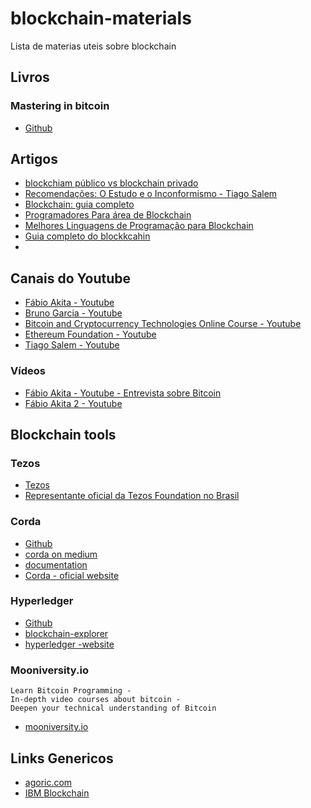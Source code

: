# blockchain-materials
Lista de materias uteis sobre blockchain

## Livros
### Mastering in bitcoin
  - [Github](https://github.com/bitcoinbook/bitcoinbook)

## Artigos
  - [blockchiam público vs blockchain privado](http://cantarinobrasileiro.com.br/blog/voce-conhece-as-diferencas-entre-blockchain-publica-e-privada/)
  - [Recomendações: O Estudo e o Inconformismo - Tiago Salem](http://tiagosalem.com.br/recomenda/)
  - [Blockchain: guia completo](https://cio.com.br/blockchain-o-guia-completo/)
  - [Programadores Para área de Blockchain](https://tribocrypto.com/t/programadores-para-area-de-blockchain/682)
  - [Melhores Linguagens de Programação para Blockchain](https://livecoins.com.br/melhores-linguagens-de-programacao-para-blockchain/)
  - [Guia completo do blockkcahin](https://cio.com.br/blockchain-o-guia-completo/)
  - 

## Canais do Youtube
  - [Fábio Akita - Youtube](https://www.youtube.com/watch?v=QNLd8TZ_JQc&list=PLdsnXVqbHDUeR_OhvhLfLfpe3eXadNCW2)
  - [Bruno Garcia - Youtube](https://www.youtube.com/user/xBrunoEly/featured)
  - [Bitcoin and Cryptocurrency Technologies Online Course - Youtube](https://www.youtube.com/channel/UCNcSSleedtfyDuhBvOQzFzQ/videos)
  - [Ethereum Foundation - Youtube](https://www.youtube.com/channel/UCNOfzGXD_C9YMYmnefmPH0g/playlists)
  - [Tiago Salem - Youtube](https://www.youtube.com/channel/UC4H35F5f2c5cyR-pbZlt12Q/featured)
  
### Vídeos
  - [Fábio Akita - Youtube - Entrevista sobre Bitcoin](https://www.youtube.com/watch?v=VhAts64ASPI)
  - [Fábio Akita 2 - Youtube](https://www.youtube.com/watch?v=M0PgfU4qUMM&list=PLdsnXVqbHDUd6-be_WU0FzUgix3tRjAH4)

## Blockchain tools
  ### Tezos
  - [Tezos](https://developers.tezos.com/)
  - [Representante oficial da Tezos Foundation no Brasil](https://medium.com/@braziltezos)
  
  ### Corda
  - [Github](https://github.com/corda/corda)
  - [corda on medium](https://medium.com/@nickavramov/how-r3-corda-works-24d9285059a2) 
  - [documentation](https://docs.corda.net/index.html)
  - [Corda - oficial website](https://www.r3.com/)
  
 ### Hyperledger
  - [Github](https://github.com/hyperledger)
  - [blockchain-explorer](https://github.com/hyperledger/blockchain-explorer)
  - [hyperledger -website](https://hyperledger.github.io/composer/latest/)
  
 ### Mooniversity.io
    Learn Bitcoin Programming -
    In-depth video courses about bitcoin -
    Deepen your technical understanding of Bitcoin
    
  - [mooniversity.io](https://mooniversity.io/) 

## Links Genericos
  - [agoric.com](https://agoric.com/)
  - [IBM Blockchain](https://github.com/IBM-Blockchain/blockchain-vscode-extension)
